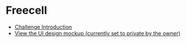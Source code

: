 # Freecell

- [Challenge Introduction](https://challenge.thef2e.com/news/13)
- [View the UI design mockup (currently set to private by the owner)](https://xd.adobe.com/spec/5bd27a54-838c-4dd0-60b4-f4dc01bc453a-2de3/grid/)
